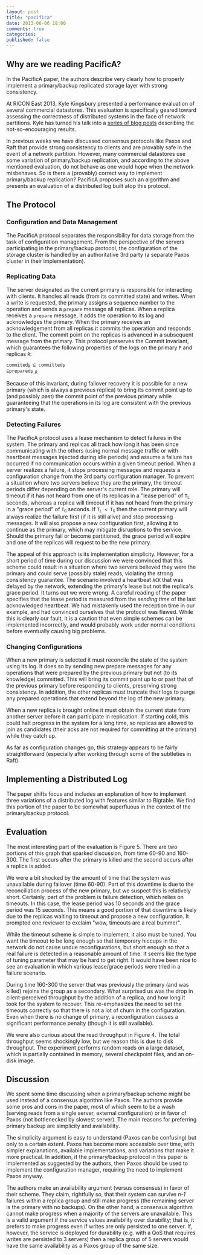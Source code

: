 ```yaml
---
layout: post
title: "pacifica"
date: 2013-06-06 18:00
comments: true
categories: 
published: false
---
```


## Why are we reading PacificA?

In the PacificA paper, the authors describe very clearly how to
properly implement a primary/backup replicated storage layer with
strong consistency.

At RICON East 2013, Kyle Kingsbury presented a performance evaluation
of several commercial datastores. This evaluation is specifically
geared toward assessing the correctness of distributed systems in the
face of network partitions. Kyle has turned his talk into a <a
href="http://aphyr.com/tags/jepsen">series of blog posts</a>
describing the not-so-encouraging results.

In previous weeks we have discussed consensus protocols like Paxos and
Raft that provide strong consistency to clients and are provably safe
in the event of a network partition. However, many commercial
datastores use some variation of primary/backup replication, and
according to the above mentioned evaluation, do not behave as one
would hope when the network misbehaves. So is there a (provably)
correct way to implement primary/backup replication? PacificA proposes
such an algorithm and presents an evaluation of a distributed log
built atop this protocol.

## The Protocol

### Configuration and Data Management

The PacificA protocol separates the responsibility for data storage
from the task of configuration management. From the perspective of the
servers participating in the primary/backup protocol, the
configuration of the storage cluster is handled by an authoritative
3rd party (a separate Paxos cluster in their implementation).

### Replicating Data

The server designated as the current primary is responsible for
interacting with clients. It handles all reads (from its committed
state) and writes. When a write is requested, the primary assigns a
sequence number to the operation and sends a <code>prepare</code>
message all replicas. When a replica receives a <code>prepare</code>
message, it adds the operation to its log and acknowledges the
primary. When the primary receives an acknowledgement from all
replicas it commits the operation and responds to the client. The
commit point on the replicas is advanced in a subsequent message from
the primary. This protocol preserves the Commit Invariant, which
guarantees the following properties of the logs on the primary
<code>P</code> and replicas <code>R</code>:

<code>commited<sub>R</sub> &sube; committed<sub>P</sub> &sube;prepared<sub>P,R</sub></code>

Because of this invariant, during failover recovery it is possible for
a new primary (which is always a previous replica) to bring its commit
point up to (and possibly past) the commit point of the previous
primary while guaranteeing that the operations in its log are
consistent with the previous primary's state.

### Detecting Failures

The PacificA protocol uses a lease mechanism to detect failures in the
system. The primary and replicas all track how long it has been since
communicating with the others (using normal message traffic or with
heartbeat messages injected during idle periods) and assume a failure
has occurred if no communication occurs within a given timeout
period. When a server realizes a failure, it stops processing messages
and requests a configuration change from the 3rd party configuration
manager. To prevent a situation where two servers believe they are the
primary, the timeout periods differ depending on the server's current
role. The primary will timeout if it has not heard from one of its
replicas in a "lease period" of <code>T<sub>L</sub></code> seconds,
whereas a replica will timeout if it has not heard from the primary in
a "grace period" of <code>T<sub>G</sub></code> seconds. If
<code>T<sub>L</sub> < T<sub>G</sub></code> then the current primary
will always realize the failure first (if it is still alive) and stop
processing messages. It will also propose a new configuration first,
allowing it to continue as the primary, which may mitigate disruptions
to the service. Should the primary fail or become partitioned, the
grace period will expire and one of the replicas will request to be
the new primary.

The appeal of this approach is its implementation simplicity.
However, for a short period of time during our discussion we were
convinced that this scheme could result in a situation where two
servers believed they were the primary and could serve (possibly
stale) reads, violating the strong consistency guarantee. The scenario
involved a heartbeat <code>ACK</code> that was delayed by the network,
extending the primary's lease but not the replica's grace period. It
turns out we were wrong. A careful reading of the paper specifies that
the lease period is measured from the *sending time* of the last
acknowledged heartbeat. We had mistakenly used the reception time in
our example, and had convinced ourselves that the protocol was
flawed. While this is clearly our fault, it is a caution that even
simple schemes can be implemented incorrectly, and would probably work
under normal conditions before eventually causing big problems.

### Changing Configurations

When a new primary is selected it must reconcile the state of the
system using its log. It does so by sending new prepare messages for
any operations that were prepared by the previous primary but not (to
its knowledge) committed. This will bring its commit point up to or
past that of the previous primary before responding to clients,
preserving strong consistency. In addition, the other replicas must
truncate their logs to purge any prepared operations that extend
beyond the log of the new primary.

When a new replica is brought online it must obtain the current state
from another server before it can participate in replication. If
starting cold, this could halt progress in the system for a long time,
so replicas are allowed to join as candidates (their acks are not
required for committing at the primary) while they catch up.

As far as configuration changes go, this strategy appears to be fairly
straightforward (especially after working through some of the
subtleties in Raft).

## Implementing a Distributed Log

The paper shifts focus and includes an explanation of how to implement
three variations of a distributed log with features similar to
Bigtable. We find this portion of the paper to be somewhat superfluous
in the context of the primary/backup protocol.

## Evaluation

The most interesting part of the evaluation is Figure 5. There are two
portions of this graph that sparked discussion, from time 60-90 and
160-300. The first occurs after the primary is killed and the second
occurs after a replica is added.

We were a bit shocked by the amount of time that the system was
unavailable during failover (time 60-90). Part of this downtime is due
to the reconciliation process of the new primary, but we suspect this
is relatively short. Certainly, part of the problem is failure
detection, which relies on timeouts. In this case, the lease period
was 10 seconds and the grace period was 15 seconds. This means a good
portion of that downtime is likely due to the replicas waiting to
timeout and propose a new configuration. It prompted one reviewer to
exclaim "wow, timeouts are a real bummer".

While the timeout scheme is simple to implement, it also must be tuned. You want the timeout to be long enough so that temporary hiccups in the network do not cause undue reconfigurations, but short enough so that a real failure is detected in a reasonable amount of time. It seems like the type of tuning parameter that may be hard to get right. It would have been nice to see an evaluation in which various lease/grace periods were tried in a failure scenario. 

During time 160-300 the server that was previously the primary (and was killed) rejoins the group as a secondary. What surprised us was the drop in client-perceived throughput by the addition of a replica, and how long it took for the system to recover. This re-emphasizes the need to set the timeouts correctly so that there is not a lot of churn in the configuration. Even when there is no change of primary, a reconfiguration causes a significant performance penalty (though it is still available).

We were also curious about the read throughput in Figure 4. The total throughput seems shockingly low, but we reason this is due to disk throughput. The experiment performs random reads on a large dataset, which is partially contained in memory, several checkpoint files, and an on-disk image. 

## Discussion

We spent some time discussing when a primary/backup scheme might be used instead of a consensus algorithm like Paxos. The authors provide some pros and cons in the paper, most of which seem to be a wash (serving reads from a single server, external configuration) or in favor of Paxos (not bottlenecked by slowest server). The main reasons for preferring primary backup are simplicity and availability. 

The simplicity argument is easy to understand (Paxos can be confusing) but only to a certain extent. Paxos has become more accessible over time, with simpler explanations, available implementations, and variations that make it more practical. In addition, if the primary/backup protocol in this paper is implemented as suggested by the authors, then Paxos should be used to implement the configuration manager, requiring the need to implement Paxos anyway.

The authors make an availability argument (versus consensus) in favor of their scheme. They claim, rightfully so, that their system can survive *n-1* failures within a replica group and still make progress (the remaining server is the primary with no backups). On the other hand, a consensus algorithm cannot make progress when a majority of the servers are unavailable. This is a valid argument if the service values availability over durability; that is, it prefers to make progress even if writes are only persisted to one server. If, however, the service is deployed for durability (e.g. with a QoS that requires writes are persisted to 3 servers) then a replica group of 5 servers would have the same availability as a Paxos group of the same size.
